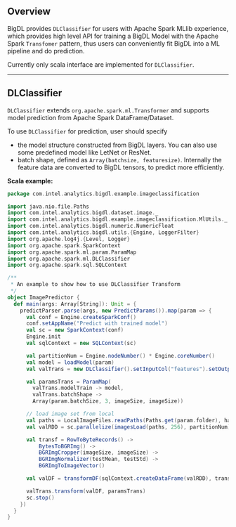 
## **Overview**

BigDL provides `DLClassifier` for users with Apache Spark MLlib experience, which
provides high level API for training a BigDL Model with the Apache Spark `Transfomer`
pattern, thus users can conveniently fit BigDL into a ML pipeline and do prediction.

Currently only scala interface are implemented for `DLClassifier`.

---
## **DLClassifier**

`DLClassifier` extends `org.apache.spark.ml.Transformer` and supports model prediction from
Apache Spark DataFrame/Dataset. 

To use `DLClassifier` for prediction, user should specify

* the model structure constructed from BigDL layers. You can also use some predefined model
like LetNet or ResNet.
* batch shape, defined as `Array(batchsize, featuresize)`. Internally the feature data are converted to BigDL tensors, to predict more efficiently.

**Scala example:**
```scala
package com.intel.analytics.bigdl.example.imageclassification

import java.nio.file.Paths
import com.intel.analytics.bigdl.dataset.image._
import com.intel.analytics.bigdl.example.imageclassification.MlUtils._
import com.intel.analytics.bigdl.numeric.NumericFloat
import com.intel.analytics.bigdl.utils.{Engine, LoggerFilter}
import org.apache.log4j.{Level, Logger}
import org.apache.spark.SparkContext
import org.apache.spark.ml.param.ParamMap
import org.apache.spark.ml.DLClassifier
import org.apache.spark.sql.SQLContext

/**
 * An example to show how to use DLClassifier Transform
 */
object ImagePredictor {
  def main(args: Array[String]): Unit = {
    predictParser.parse(args, new PredictParams()).map(param => {
      val conf = Engine.createSparkConf()
      conf.setAppName("Predict with trained model")
      val sc = new SparkContext(conf)
      Engine.init
      val sqlContext = new SQLContext(sc)

      val partitionNum = Engine.nodeNumber() * Engine.coreNumber()
      val model = loadModel(param)
      val valTrans = new DLClassifier().setInputCol("features").setOutputCol("predict")

      val paramsTrans = ParamMap(
        valTrans.modelTrain -> model,
        valTrans.batchShape ->
        Array(param.batchSize, 3, imageSize, imageSize))

      // load image set from local
      val paths = LocalImageFiles.readPaths(Paths.get(param.folder), hasLabel = false)
      val valRDD = sc.parallelize(imagesLoad(paths, 256), partitionNum)

      val transf = RowToByteRecords() ->
          BytesToBGRImg() ->
          BGRImgCropper(imageSize, imageSize) ->
          BGRImgNormalizer(testMean, testStd) ->
          BGRImgToImageVector()

      val valDF = transformDF(sqlContext.createDataFrame(valRDD), transf)

      valTrans.transform(valDF, paramsTrans)
      sc.stop()
    })
  }
}
```